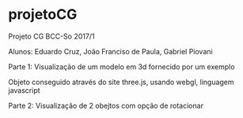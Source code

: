 # projetoCG
Projeto CG BCC-So 2017/1

Alunos: Eduardo Cruz, João Franciso de Paula, Gabriel Piovani

Parte 1: Visualização de um modelo em 3d fornecido por um exemplo

Objeto conseguido através do site three.js, usando webgl, linguagem javascript

Parte 2: Visualização de 2 obejtos com opção de rotacionar
